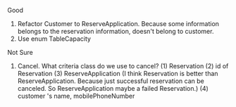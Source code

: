 Good
1. Refactor Customer to ReserveApplication. Because some information belongs to the reservation information, doesn't belong to customer.
2. Use enum TableCapacity

Not Sure
1. Cancel. What criteria class do we use to cancel?
(1) Reservation
(2) id of Reservation
(3) ReserveApplication (I think Reservation is better than ReserveApplication. Because just successful reservation can be canceled. So ReserveApplication maybe a failed Reservation.)
(4) customer 's name, mobilePhoneNumber
